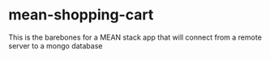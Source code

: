 mean-shopping-cart
==================

This is the barebones for a MEAN stack app that will connect from a remote server to a mongo database
